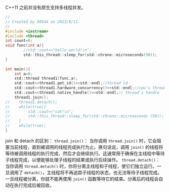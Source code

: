 C++11 之前并没有原生支持多线程并发。
```c
//  
// Created by 80544 on 2023/8/11.  
//  
#include <iostream>  
#include <thread>  
int count=0;  
void func(int a){  
        //std::cout<<"hello world!\n";  
        std::this_thread::sleep_for(std::chrono::microseconds(50));  
}  
  
int main(){  
    int a=0;  
    std::thread thread1(func,a);  
    std::cout<<thread1.get_id()<<std::endl;//thread id  
    std::cout<<thread1.hardware_concurrency()<<std::endl;//cpu's thread num  
    std::cout<<thread1.native_handle()<<std::endl;// thread's handle  
    thread1.join();  
//    thread1.detach();  
//    while(true){  
//        std::cout<<"cat!\n";  
//        std::this_thread::sleep_for(std::chrono::microseconds (50));  
//    }  
//    while(true);  
}
```
join 和 detach 的区别：
`thread.join()`：
当你调用 `thread.join()` 时，它会阻塞当前线程，直到被调用的线程完成执行为止。换句话说，调用 `join()` 的线程将等待被调用线程的执行完成，然后才会继续执行。这通常用于确保在主线程中等待子线程完成，以便能够处理子线程的结果或执行后续操作。
`thread.detach()`： 当你调用 `thread.detach()` 时，你将分离主线程和子线程，使它们独立运行。一旦调用了 `detach()`，主线程将不再追踪子线程的状态，也无法等待子线程完成。一旦线程被分离，你就不能再使用 `join()` 函数等待它的结束。分离后的线程会自动在执行完成后被回收。